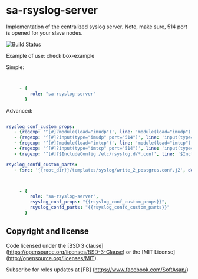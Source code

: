 sa-rsyslog-server
=================

Implementation of the centralized syslog server. Note, make sure, 514 port is opened for your slave nodes.

[![Build Status](https://travis-ci.org/softasap/sa-rsyslog-server.svg?branch=master)](https://travis-ci.org/softasap/sa-rsyslog-server)


Example of use: check box-example

Simple:

```YAML


     - {
         role: "sa-rsyslog-server"
       }

```


Advanced:

```YAML

rsyslog_conf_custom_props:
   - {regexp: '^[#]?module(load="imudp")', line: 'module(load="imudp")'}
   - {regexp: '^[#]?input(type="imudp" port="514")', line: 'input(type="imudp" port="514")'}
   - {regexp: '^[#]?module(load="imtcp")', line: 'module(load="imtcp")'}
   - {regexp: '^[#]?input(type="imtcp" port="514")', line: 'input(type="imtcp" port="514")'}
   - {regexp: '^[#]?$IncludeConfig /etc/rsyslog.d/*.conf', line: '$IncludeConfig /etc/rsyslog.d/*.conf'}

rsyslog_confd_custom_parts:
   - {src: '{{root_dir}}/templates/syslog/write_2_postgres.conf.j2', dest: '99-write_2_postgres.conf' }

```

```YAML


     - {
         role: "sa-rsyslog-server",
         rsyslog_conf_props: "{{rsyslog_conf_custom_props}}",
         rsyslog_confd_parts: "{{rsyslog_confd_custom_parts}}"
       }

```


Copyright and license
---------------------


Code licensed under the [BSD 3 clause] (https://opensource.org/licenses/BSD-3-Clause) or the [MIT License] (http://opensource.org/licenses/MIT).

Subscribe for roles updates at [FB] (https://www.facebook.com/SoftAsap/)
